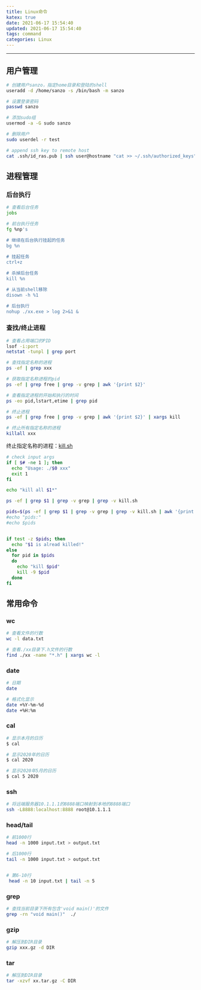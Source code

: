 ```yaml
---
title: Linux命令
katex: true
date: 2021-06-17 15:54:40
updated: 2021-06-17 15:54:40
tags: command
categories: Linux
---
```




<!-- more -->

---

## 用户管理

```bash
# 创建用户sanzo，指定home目录和登陆的shell
useradd -d /home/sanzo -s /bin/bash -m sanzo

# 设置登录密码
passwd sanzo

# 添加sudo组
usermod -a -G sudo sanzo

# 删除用户
sudo userdel -r test

# append ssh key to remote host
cat .ssh/id_ras.pub | ssh user@hostname "cat >> ~/.ssh/authorized_keys"
```



## 进程管理

### 后台执行

```bash
# 查看后台任务
jobs

# 前台执行任务
fg %np's

# 继续在后台执行挂起的任务
bg %n
 
# 挂起任务
ctrl+z

# 杀掉后台任务
kill %n

# 从当前shell移除
disown -h %1

# 后台执行
nohup ./xx.exe > log 2>&1 &
```



### 查找/终止进程

```bash
# 查看占用端口的PID
lsof -i:port
netstat -tunpl | grep port

# 查找指定名称的进程
ps -ef | grep xxx

# 获取指定名称进程的pid
ps -ef | grep free | grep -v grep | awk '{print $2}'

# 查看指定进程的开始和执行的时间
ps -eo pid,lstart,etime | grep pid

# 终止进程
ps -ef | grep free | grep -v grep | awk '{print $2}' | xargs kill

# 终止所有指定名称的进程
killall xxx
```

终止指定名称的进程：[kill.sh](https://github.com/Sanzo00/files/blob/master/shell/kill.sh)



```bash
# check input args
if [ $# -ne 1 ]; then
  echo "Usage: ./$0 xxx"
  exit 1
fi

echo "kill all $1*"

ps -ef | grep $1 | grep -v grep | grep -v kill.sh

pids=$(ps -ef | grep $1 | grep -v grep | grep -v kill.sh | awk '{print $2}')
#echo "pids:"
#echo $pids


if test -z $pids; then
  echo "$1 is alread killed!"
else
  for pid in $pids
  do
    echo "kill $pid"
    kill -9 $pid
  done
fi
```



## 常用命令

### wc

```bash
# 查看文件的行数
wc -l data.txt

# 查看./xx目录下.h文件的行数
find ./xx -name "*.h" | xargs wc -l
```



### date

  ```bash
# 日期
date

# 格式化显示
date +%Y-%m-%d
date +%H:%m
  ```

### cal

  ```bash
# 显示本月的日历
$ cal

# 显示2020年的日历
$ cal 2020

# 显示2020年5月的日历
$ cal 5 2020
  ```



### ssh

```bash
# 将远端服务器10.1.1.1的8888端口映射到本地的8888端口
ssh -L8888:localhost:8888 root@10.1.1.1
```



### head/tail

```bash
# 前1000行
head -n 1000 input.txt > output.txt

# 后1000行
tail -n 1000 input.txt > output.txt


# 第6-10行
 head -n 10 input.txt | tail -n 5
```



### grep

```bash
# 查找当前目录下所有包含'void main()'的文件
grep -rn "void main()"  ./
```



### gzip

```bash
# 解压到DIR目录
gzip xxx.gz -d DIR
```



### tar

```bash
# 解压到DIR目录
tar -xzvf xx.tar.gz -C DIR
```

<!-- Q.E.D. -->